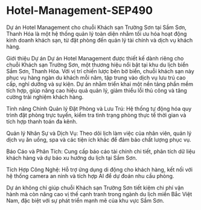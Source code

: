 # Hotel-Management-SEP490

Dự án Hotel Management cho chuỗi Khách sạn Trường Sơn tại Sầm Sơn, Thanh Hóa là một hệ thống quản lý toàn diện nhằm tối ưu hóa hoạt động kinh doanh khách sạn, từ đặt phòng đến quản lý tài chính và dịch vụ khách hàng.

Giới thiệu Dự án
Dự án Hotel Management được thiết kế dành riêng cho chuỗi Khách sạn Trường Sơn, một thương hiệu nổi bật tại khu du lịch biển Sầm Sơn, Thanh Hóa. Với vị trí chiến lược bên bờ biển, chuỗi khách sạn này phục vụ hàng ngàn du khách mỗi năm, tập trung vào dịch vụ lưu trú cao cấp, nghỉ dưỡng và sự kiện. Dự án nhằm triển khai một nền tảng phần mềm tích hợp, giúp nâng cao hiệu quả quản lý, giảm thiểu lỗi thủ công và tăng cường trải nghiệm khách hàng.

Tính năng Chính
Quản lý Đặt Phòng và Lưu Trú: Hệ thống tự động hóa quy trình đặt phòng trực tuyến, kiểm tra tình trạng phòng thực tế thời gian và tích hợp thanh toán đa kênh.

Quản lý Nhân Sự và Dịch Vụ: Theo dõi lịch làm việc của nhân viên, quản lý dịch vụ ăn uống, spa và các tiện ích khác để đảm bảo chất lượng phục vụ.

Báo Cáo và Phân Tích: Cung cấp báo cáo tài chính chi tiết, phân tích dữ liệu khách hàng và dự báo xu hướng du lịch tại Sầm Sơn.

Tích Hợp Công Nghệ: Hỗ trợ ứng dụng di động cho khách hàng, kết nối với hệ thống camera an ninh và tích hợp AI để dự đoán nhu cầu phòng.

Dự án không chỉ giúp chuỗi Khách sạn Trường Sơn tiết kiệm chi phí vận hành mà còn nâng cao vị thế cạnh tranh trong ngành du lịch miền Bắc Việt Nam, đặc biệt với sự phát triển mạnh mẽ của khu vực Sầm Sơn.
